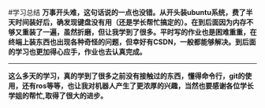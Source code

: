 #学习总结
**万事开头难，这句话说的一点也没错。从开头装ubuntu系统，费了半天时间装好后，确发现键盘没有用（还是学长帮忙搞定的）。在到后面因为内存不够又重装了一遍，虽然折磨，但让我学到了很多。平时写的作业也是困难重重，在终端上装东西也出现各种奇怪的问题，但幸好有CSDN，一般都能够解决。到后面的学习也更加得心应手，作业也去认真完成。**
***
**这么多天的学习，真的学到了很多之前没有接触过的东西，懂得命令行，git的使用，还有ros等等，也让我对机器人产生了更浓厚的兴趣，当然也要感谢各位学长学姐的帮忙,取得了很大的进步。**
